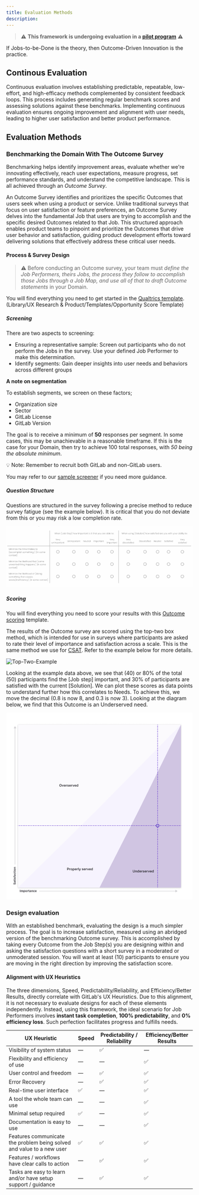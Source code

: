 ```yaml
---
title: Evaluation Methods
description:
---
```


>⚠️ **This framework is undergoing evaluation in a [pilot program](https://gitlab.com/gitlab-org/gitlab/-/iss️ues/477045)** ⚠️

If Jobs-to-be-Done is the theory, then Outcome-Driven Innovation is the practice.

## Continous Evaluation

Continuous evaluation involves establishing predictable, repeatable, low-effort, and high-efficacy methods complemented by consistent feedback loops. This process includes generating regular benchmark scores and assessing solutions against these benchmarks. Implementing continuous evaluation ensures ongoing improvement and alignment with user needs, leading to higher user satisfaction and better product performance.

## Evaluation Methods

### Benchmarking the Domain With The Outcome Survey

Benchmarking helps identify improvement areas, evaluate whether we're innovating effectively, reach user expectations, measure progress, set performance standards, and understand the competitive landscape. This is all achieved through an _Outcome Survey_.

An Outcome Survey identifies and prioritizes the specific Outcomes that users seek when using a product or service. Unlike traditional surveys that focus on user satisfaction or feature preferences, an Outcome Survey delves into the fundamental Job that users are trying to accomplish and the specific desired Outcomes related to that Job. This structured approach enables product teams to pinpoint and prioritize the Outcomes that drive user behavior and satisfaction, guiding product development efforts toward delivering solutions that effectively address these critical user needs.

#### Process & Survey Design

>⚠️ Before conducting an Outcome survey, your team must _define the Job Performers, theirs Jobs, the process they follow to accomplish those Jobs through a Job Map, and use all of that to draft Outcome statements_ in your Domain.

You will find everything you need to get started in the [Qualtrics template](https://gitlab.eu.qualtrics.com/survey-builder/LS_2l5ektxWK1wFRuC/edit?ContextLibraryID=GR_6ziMa2ooJx4Y6SF). (Library/UX Research & Product/Templates/Opportunity Score Template)

##### Screening

There are two aspects to screening:

- Ensuring a representative sample: Screen out participants who do not perform the Jobs in the survey. Use your defined Job Performer to make this determination.
- Identify segments: Gain deeper insights into user needs and behaviors across different groups

**A note on segmentation**

To establish segments, we screen on these factors;

- Organization size
- Sector
- GitLab License
- GitLab Version

The goal is to receive a minimum of **50** responses per segment. In some cases, this may be unachievable in a reasonable timeframe. If this is the case for your Domain, then try to achieve 100 total responses, with _50 being the absolute minimum_.

💡 Note: Remember to recruit both GitLab and non-GitLab users.

You may refer to our [sample screener](https://docs.google.com/document/d/1sxhg6d3VPg0sxlUULgYPehnHXVvwx_lm2y5Xv9wn4sY/edit?usp=sharing) if you need more guidance.

##### Question Structure

Questions are structured in the survey following a precise method to reduce survey fatigue (see the example below). It is critical that you do not deviate from this or you may risk a low completion rate.

![Outcome Question structure](./JTBD_OutcomeSurvey_Question.png)

##### Scoring

You will find everything you need to score your results with this [Outcome scoring](https://docs.google.com/spreadsheets/d/109GZqTYPpOLpHLj-gwV_ldMFwIKa9MaaLPyLJ4kdoQs/edit?usp=sharing) template.

The results of the Outcome survey are scored using the top-two box method, which is intended for use in surveys where participants are asked to rate their level of importance and satisfaction across a scale. This is the same method we use for [CSAT](/handbook/sales/field-operations/user-success-operations/cs-ops-programs/nps-csat-scores/#scoring-methodology). Refer to the example below for more details.

![Top-Two-Example](/Top_Two_Box.png)

Looking at the example data above, we see that (40) or 80% of the total (50) participants find the [Job step] important, and 30% of participants are satisfied with the current [Solution]. We can plot these scores as data points to understand further how this correlates to Needs. To achieve this, we move the decimal (0.8 is now 8, and 0.3 is now 3). Looking at the diagram below, we find that this Outcome is an Underserved need.

![Needs_Plotting](./Needs_Plot.png)

### Design evaluation

With an established benchmark, evaluating the design is a much simpler process. The goal is to increase satisfaction, measured using an abridged version of the benchmarking Outcome survey. This is accomplished by taking every Outcome from the Job Step(s) you are designing within and asking the satisfaction questions with a short survey in a moderated or unmoderated session. You will want at least (10) participants to ensure you are moving in the right direction by improving the satisfaction score.

#### Alignment with UX Heuristics

The three dimensions, Speed, Predictability/Reliability, and Efficiency/Better Results, directly correlate with GitLab's UX Heuristics. Due to this alignment, it is not necessary to evaluate designs for each of these elements independently. Instead, using this framework, the ideal scenario for Job Performers involves **instant task completion**, **100% predictability**, and **0% efficiency loss**. Such perfection facilitates progress and fulfills needs.

| UX Heuristic | Speed | Predictability / Reliability | Efficiency/Better Results |
| --------- | ------------- | ---------------------- | ------------------ |
| Visibility of system status | — | ✅ | — |
| Flexibility and efficiency of use | — | — | ✅ |
| User control and freedom | — | ✅ | ✅ |
| Error Recovery | —| ✅ | ✅ |
| Real-time user interface | ✅ | — |✅ |
| A tool the whole team can use | — | — | ✅ |
| Minimal setup required | ✅ | — | ✅ |
| Documentation is easy to use | — | — | ✅ |
| Features communicate the problem being solved and value to a new user | ✅ |✅  | ✅ |
| Features / workflows have clear calls to action | — | ✅ | ✅ |
| Tasks are easy to learn and/or have setup support / guidance | — | ✅ | ✅|
